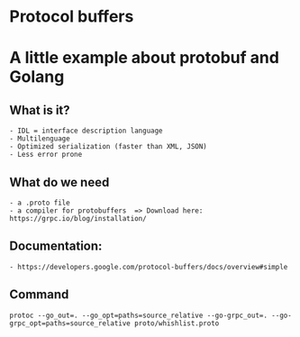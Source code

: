 
# Protocol buffers
 # A little example about protobuf and Golang

 ## What is it?   
    - IDL = interface description language
    - Multilenguage
    - Optimized serialization (faster than XML, JSON)
    - Less error prone

 ## What do we need 
    - a .proto file
    - a compiler for protobuffers  => Download here: https://grpc.io/blog/installation/
    
 ## Documentation:
    - https://developers.google.com/protocol-buffers/docs/overview#simple

## Command
`protoc --go_out=. --go_opt=paths=source_relative --go-grpc_out=. --go-grpc_opt=paths=source_relative proto/whishlist.proto`
